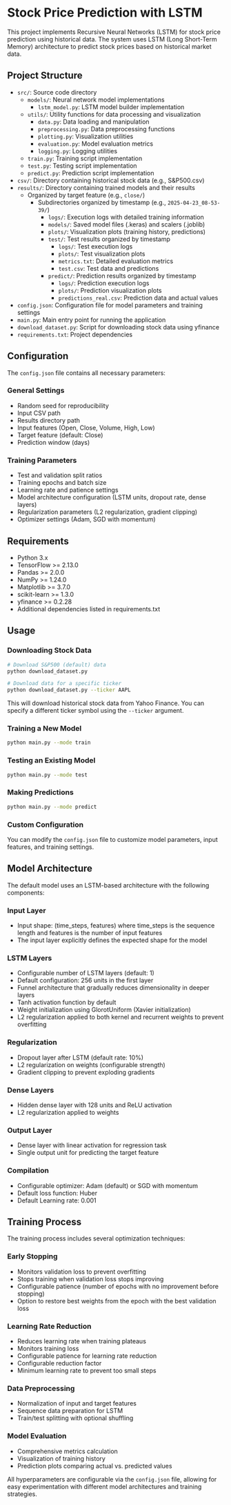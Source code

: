 # Stock Price Prediction with LSTM

This project implements Recursive Neural Networks (LSTM) for stock price prediction using historical data. The system uses LSTM (Long Short-Term Memory) architecture to predict stock prices based on historical market data.

## Project Structure

- `src/`: Source code directory
  - `models/`: Neural network model implementations
    - `lstm_model.py`: LSTM model builder implementation
  - `utils/`: Utility functions for data processing and visualization
    - `data.py`: Data loading and manipulation
    - `preprocessing.py`: Data preprocessing functions
    - `plotting.py`: Visualization utilities
    - `evaluation.py`: Model evaluation metrics
    - `logging.py`: Logging utilities
  - `train.py`: Training script implementation
  - `test.py`: Testing script implementation
  - `predict.py`: Prediction script implementation
- `csv/`: Directory containing historical stock data (e.g., S&P500.csv)
- `results/`: Directory containing trained models and their results
  - Organized by target feature (e.g., `close/`)
    - Subdirectories organized by timestamp (e.g., `2025-04-23_08-53-39/`)
      - `logs/`: Execution logs with detailed training information
      - `models/`: Saved model files (.keras) and scalers (.joblib)
      - `plots/`: Visualization plots (training history, predictions)
      - `test/`: Test results organized by timestamp
        - `logs/`: Test execution logs
        - `plots/`: Test visualization plots
        - `metrics.txt`: Detailed evaluation metrics
        - `test.csv`: Test data and predictions
      - `predict/`: Prediction results organized by timestamp
        - `logs/`: Prediction execution logs
        - `plots/`: Prediction visualization plots
        - `predictions_real.csv`: Prediction data and actual values
- `config.json`: Configuration file for model parameters and training settings
- `main.py`: Main entry point for running the application
- `download_dataset.py`: Script for downloading stock data using yfinance
- `requirements.txt`: Project dependencies

## Configuration

The `config.json` file contains all necessary parameters:

### General Settings
- Random seed for reproducibility
- Input CSV path
- Results directory path
- Input features (Open, Close, Volume, High, Low)
- Target feature (default: Close)
- Prediction window (days)

### Training Parameters
- Test and validation split ratios
- Training epochs and batch size
- Learning rate and patience settings
- Model architecture configuration (LSTM units, dropout rate, dense layers)
- Regularization parameters (L2 regularization, gradient clipping)
- Optimizer settings (Adam, SGD with momentum)

## Requirements

- Python 3.x
- TensorFlow >= 2.13.0
- Pandas >= 2.0.0
- NumPy >= 1.24.0
- Matplotlib >= 3.7.0
- scikit-learn >= 1.3.0
- yfinance >= 0.2.28
- Additional dependencies listed in requirements.txt

## Usage

### Downloading Stock Data

```bash
# Download S&P500 (default) data
python download_dataset.py

# Download data for a specific ticker
python download_dataset.py --ticker AAPL
```

This will download historical stock data from Yahoo Finance. You can specify a different ticker symbol using the `--ticker` argument.

### Training a New Model

```bash
python main.py --mode train
```

### Testing an Existing Model

```bash
python main.py --mode test
```

### Making Predictions

```bash
python main.py --mode predict
```

### Custom Configuration

You can modify the `config.json` file to customize model parameters, input features, and training settings.

## Model Architecture

The default model uses an LSTM-based architecture with the following components:

### Input Layer
- Input shape: (time_steps, features) where time_steps is the sequence length and features is the number of input features
- The input layer explicitly defines the expected shape for the model

### LSTM Layers
- Configurable number of LSTM layers (default: 1)
- Default configuration: 256 units in the first layer
- Funnel architecture that gradually reduces dimensionality in deeper layers
- Tanh activation function by default
- Weight initialization using GlorotUniform (Xavier initialization)
- L2 regularization applied to both kernel and recurrent weights to prevent overfitting

### Regularization
- Dropout layer after LSTM (default rate: 10%)
- L2 regularization on weights (configurable strength)
- Gradient clipping to prevent exploding gradients

### Dense Layers
- Hidden dense layer with 128 units and ReLU activation
- L2 regularization applied to weights

### Output Layer
- Dense layer with linear activation for regression task
- Single output unit for predicting the target feature

### Compilation
- Configurable optimizer: Adam (default) or SGD with momentum
- Default loss function: Huber
- Default Learning rate: 0.001 

## Training Process

The training process includes several optimization techniques:

### Early Stopping
- Monitors validation loss to prevent overfitting
- Stops training when validation loss stops improving
- Configurable patience (number of epochs with no improvement before stopping)
- Option to restore best weights from the epoch with the best validation loss

### Learning Rate Reduction
- Reduces learning rate when training plateaus
- Monitors training loss
- Configurable patience for learning rate reduction
- Configurable reduction factor
- Minimum learning rate to prevent too small steps

### Data Preprocessing
- Normalization of input and target features
- Sequence data preparation for LSTM
- Train/test splitting with optional shuffling

### Model Evaluation
- Comprehensive metrics calculation
- Visualization of training history
- Prediction plots comparing actual vs. predicted values

All hyperparameters are configurable via the `config.json` file, allowing for easy experimentation with different model architectures and training strategies.
